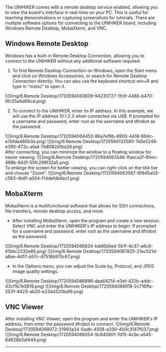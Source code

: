 The UNIHIKER comes with a remote desktop service enabled, allowing you to view the board's interface in real-time on your PC. This is useful for teaching demonstrations or capturing screenshots for tutorials.
There are multiple software options for connecting to the UNIHIKER board, including Windows Remote Desktop, MobaXterm, and VNC.
## **Windows Remote Desktop**
Windows has a built-in Remote Desktop Connection, allowing you to connect to the UNIHIKER without any additional software required.

1. To find Remote Desktop Connection on Windows, open the Start menu and click on Windows Accessories, or search for Remote Desktop Connection directly. You can also use the keyboard shortcut win+R and type in "mstsc" to open it.

![](img/6.Remote Desktop/1720594063609-94230727-1fc9-4486-b470-9fc55a6d69cd.png)

2. To connect to the UNIHIKER, enter its IP address. In this example, we will use the IP address 10.1.2.3 when connected via USB. If prompted for a username and password, enter root as the username and dfrobot as the password.


![](img/6.Remote Desktop/1720594064453-86a7ef9b-8900-4418-994c-e7bfda480b3a.png)
![](img/6.Remote Desktop/1720594132580-7e5e5246-e390-472c-afa4-7b8082d1ba28.png)  
After connecting, you can minimize the window to a floating window for easier viewing.
![](img/6.Remote Desktop/1720594063546-ffaeca2f-90ec-488b-842f-55fc266f32a5.png)  
To enlarge the screen for better viewing, you can right-click on the title bar and choose "Zoom".
![](img/6.Remote Desktop/1720594063587-6f945a03-c563-4b6f-a004-f14defdb6ecf.png)  


## **MobaXterm**
MobaXterm is a multifunctional software that allows for SSH connections, file transfers, remote desktop access, and more.

- After installing MobaXterm, open the program and create a new session. Select VNC and enter the UNIHIKER's IP address to begin. If prompted for a username and password, enter root as the username and dfrobot as the password.

![](img/6.Remote Desktop/1720594066834-bdd6b6ed-5b1f-4c37-a6c8-61bbc2332e85.png)
![](img/6.Remote Desktop/1720594067825-21ec521d-a8ae-4d17-a57c-d7518b913c87.png)  

- In the Options menu, you can adjust the Scale by, Protocol, and JPEG image quality settings.

![](img/6.Remote Desktop/1720594066896-daa64214-e3ef-422b-addc-43cf1b7e0819.png)
![](img/6.Remote Desktop/1720594066918-2c716ffa-2531-4423-ab20-e23dd320baf9.png)  
## **VNC Viewer**
After installing VNC Viewer, open the program and enter the UNIHIKER's IP address, then enter the password dfrobot to connect.
![](img/6.Remote Desktop/1720594068072-21993a34-6adb-4508-a330-400c3147f037.png)
![](img/6.Remote Desktop/1720594068054-9c645801-7d15-4c5e-a545-84628b5af444.png)  

---  


